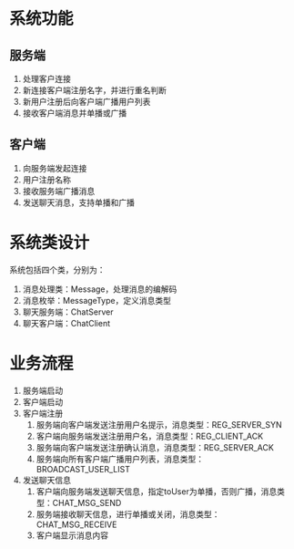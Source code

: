 # 系统功能

## 服务端

1. 处理客户连接
2. 新连接客户端注册名字，并进行重名判断
3. 新用户注册后向客户端广播用户列表
4. 接收客户端消息并单播或广播

## 客户端

1. 向服务端发起连接
2. 用户注册名称
3. 接收服务端广播消息
4. 发送聊天消息，支持单播和广播

# 系统类设计

系统包括四个类，分别为：

1. 消息处理类：Message，处理消息的编解码
2. 消息枚举：MessageType，定义消息类型
3. 聊天服务端：ChatServer
4. 聊天客户端：ChatClient

# 业务流程

1. 服务端启动
2. 客户端启动
3. 客户端注册
    1. 服务端向客户端发送注册用户名提示，消息类型：REG_SERVER_SYN
    2. 客户端向服务端发送注册用户名，消息类型：REG_CLIENT_ACK
    3. 服务端向客户端发送注册确认消息，消息类型：REG_SERVER_ACK
    4. 服务端向所有客户端广播用户列表，消息类型：BROADCAST_USER_LIST
4. 发送聊天信息
    1. 客户端向服务端发送聊天信息，指定toUser为单播，否则广播，消息类型：CHAT_MSG_SEND
    2. 服务端接收聊天信息，进行单播或关闭，消息类型：CHAT_MSG_RECEIVE
    3. 客户端显示消息内容